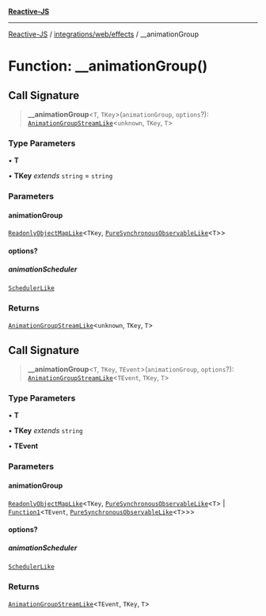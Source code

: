 [**Reactive-JS**](../../../../README.md)

***

[Reactive-JS](../../../../README.md) / [integrations/web/effects](../README.md) / \_\_animationGroup

# Function: \_\_animationGroup()

## Call Signature

> **\_\_animationGroup**\<`T`, `TKey`\>(`animationGroup`, `options`?): [`AnimationGroupStreamLike`](../../../../computations/interfaces/AnimationGroupStreamLike.md)\<`unknown`, `TKey`, `T`\>

### Type Parameters

• **T**

• **TKey** *extends* `string` = `string`

### Parameters

#### animationGroup

[`ReadonlyObjectMapLike`](../../../../collections/type-aliases/ReadonlyObjectMapLike.md)\<`TKey`, [`PureSynchronousObservableLike`](../../../../computations/interfaces/PureSynchronousObservableLike.md)\<`T`\>\>

#### options?

##### animationScheduler

[`SchedulerLike`](../../../../utils/interfaces/SchedulerLike.md)

### Returns

[`AnimationGroupStreamLike`](../../../../computations/interfaces/AnimationGroupStreamLike.md)\<`unknown`, `TKey`, `T`\>

## Call Signature

> **\_\_animationGroup**\<`T`, `TKey`, `TEvent`\>(`animationGroup`, `options`?): [`AnimationGroupStreamLike`](../../../../computations/interfaces/AnimationGroupStreamLike.md)\<`TEvent`, `TKey`, `T`\>

### Type Parameters

• **T**

• **TKey** *extends* `string`

• **TEvent**

### Parameters

#### animationGroup

[`ReadonlyObjectMapLike`](../../../../collections/type-aliases/ReadonlyObjectMapLike.md)\<`TKey`, [`PureSynchronousObservableLike`](../../../../computations/interfaces/PureSynchronousObservableLike.md)\<`T`\> \| [`Function1`](../../../../functions/type-aliases/Function1.md)\<`TEvent`, [`PureSynchronousObservableLike`](../../../../computations/interfaces/PureSynchronousObservableLike.md)\<`T`\>\>\>

#### options?

##### animationScheduler

[`SchedulerLike`](../../../../utils/interfaces/SchedulerLike.md)

### Returns

[`AnimationGroupStreamLike`](../../../../computations/interfaces/AnimationGroupStreamLike.md)\<`TEvent`, `TKey`, `T`\>
